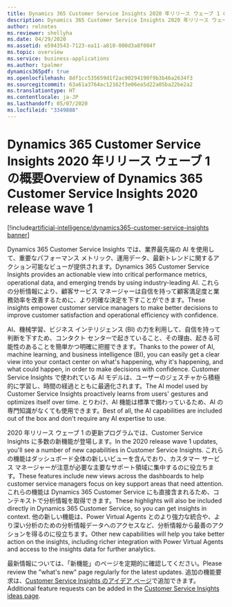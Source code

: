 ```yaml
---
title: Dynamics 365 Customer Service Insights 2020 年リリース ウェーブ 1 の概要
description: Dynamics 365 Customer Service Insights 2020 年リリース ウェーブ 1 の概要
author: relnotes
ms.reviewer: shellyha
ms.date: 04/29/2020
ms.assetid: e5943543-7123-ea11-a810-000d3a8f004f
ms.topic: overview
ms.service: business-applications
ms.author: tpalmer
dynamics365pdf: true
ms.openlocfilehash: 8df1cc535659d1f2ac90294190f9b3b46a2634f3
ms.sourcegitcommit: 63a61a3764ac12162f3e06ea5d22a05ba22be2a2
ms.translationtype: HT
ms.contentlocale: ja-JP
ms.lasthandoff: 05/07/2020
ms.locfileid: "3349888"
---
```

# <a name="overview-of-dynamics-365-customer-service-insights-2020-release-wave-1"></a><span data-ttu-id="dc5b9-103">Dynamics 365 Customer Service Insights 2020 年リリース ウェーブ 1 の概要</span><span class="sxs-lookup"><span data-stu-id="dc5b9-103">Overview of Dynamics 365 Customer Service Insights 2020 release wave 1</span></span>
[!include[artificial-intelligence/dynamics365-customer-service-insights banner](../includes/artificial-intelligence/dynamics365-customer-service-insights.md)]

<!--overview start-->
<span data-ttu-id="dc5b9-104">Dynamics 365 Customer Service Insights では、業界最先端の AI を使用して、重要なパフォーマンス メトリック、運用データ、最新トレンドに関するアクション可能なビューが提供されます。</span><span class="sxs-lookup"><span data-stu-id="dc5b9-104">Dynamics 365 Customer Service Insights provides an actionable view into critical performance metrics, operational data, and emerging trends by using industry-leading AI.</span></span> <span data-ttu-id="dc5b9-105">これらの分析情報により、顧客サービス マネージャーは自信を持って顧客満足度と業務効率を改善するために、より的確な決定を下すことができます。</span><span class="sxs-lookup"><span data-stu-id="dc5b9-105">These insights empower customer service managers to make better decisions to improve customer satisfaction and operational efficiency with confidence.</span></span> 

<span data-ttu-id="dc5b9-106">AI、機械学習、ビジネス インテリジェンス (BI) の力を利用して、自信を持って判断を下すため、コンタクト センターで起きていること、その理由、起きる可能性のあることを簡単かつ明確に把握できます。</span><span class="sxs-lookup"><span data-stu-id="dc5b9-106">Thanks to the power of AI, machine learning, and business intelligence (BI), you can easily get a clear view into your contact center on what's happening, why it's happening, and what could happen, in order to make decisions with confidence.</span></span> <span data-ttu-id="dc5b9-107">Customer Service Insights で使われている AI モデルは、ユーザーのジェスチャから積極的に学習し、時間の経過とともに最適化されます。</span><span class="sxs-lookup"><span data-stu-id="dc5b9-107">The AI model used by Customer Service Insights proactively learns from users' gestures and optimizes itself over time.</span></span> <span data-ttu-id="dc5b9-108">とりわけ、AI 機能は標準で備わっているため、AI の専門知識がなくても使用できます。</span><span class="sxs-lookup"><span data-stu-id="dc5b9-108">Best of all, the AI capabilities are included out of the box and don't require any AI expertise to use.</span></span>

<span data-ttu-id="dc5b9-109">2020 年リリース ウェーブ 1 の更新プログラムでは、Customer Service Insights に多数の新機能が登場します。</span><span class="sxs-lookup"><span data-stu-id="dc5b9-109">In the 2020 release wave 1 updates, you'll see a number of new capabilities in Customer Service Insights.</span></span> <span data-ttu-id="dc5b9-110">これらの機能はダッシュボード全体の新しいビューを含んでおり、カスタマー サービス マネージャーが注意が必要な主要なサポート領域に集中するのに役立ちます。</span><span class="sxs-lookup"><span data-stu-id="dc5b9-110">These features include new views across the dashboards to help customer service managers focus on key support areas that need attention.</span></span> <span data-ttu-id="dc5b9-111">これらの機能は Dynamics 365 Customer Service にも直接含まれるため、コンテキストで分析情報を取得できます。</span><span class="sxs-lookup"><span data-stu-id="dc5b9-111">These highlights will also be included directly in Dynamics 365 Customer Service, so you can get insights in context.</span></span> <span data-ttu-id="dc5b9-112">他の新しい機能は、Power Virtual Agents とのより強力な統合や、より深い分析のための分析情報データへのアクセスなど、分析情報から最善のアクションを得るのに役立ちます。</span><span class="sxs-lookup"><span data-stu-id="dc5b9-112">Other new capabilities will help you take better action on the insights, including richer integration with Power Virtual Agents and access to the insights data for further analytics.</span></span>

<span data-ttu-id="dc5b9-113">最新情報については、「新機能」のページを定期的に確認してください。</span><span class="sxs-lookup"><span data-stu-id="dc5b9-113">Please review the "what's new" page regularly for the latest updates.</span></span> <span data-ttu-id="dc5b9-114">追加の機能要求は、[Customer Service Insights のアイデア ページ](https://aka.ms/csiideas)で追加できます。</span><span class="sxs-lookup"><span data-stu-id="dc5b9-114">Additional feature requests can be added in the [Customer Service Insights ideas page](https://aka.ms/csiideas).</span></span>
<!--overview end-->